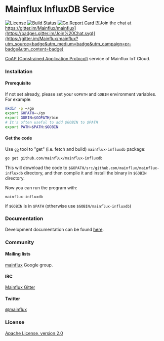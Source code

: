 # Mainflux InfluxDB Service

[![License](https://img.shields.io/badge/license-Apache%20v2.0-blue.svg)](LICENSE)
[![Build Status](https://travis-ci.org/mainflux/mainflux-cli.svg?branch=master)](https://travis-ci.org/mainflux/mainflux-cli)
[![Go Report Card](https://goreportcard.com/badge/github.com/Mainflux/mainflux-cli)](https://goreportcard.com/report/github.com/Mainflux/mainflux-cli)
[![Join the chat at https://gitter.im/Mainflux/mainflux](https://badges.gitter.im/Join%20Chat.svg)](https://gitter.im/Mainflux/mainflux?utm_source=badge&utm_medium=badge&utm_campaign=pr-badge&utm_content=badge)

[CoAP (Constrained Application Protocol)](http://coap.technology/) service of Mainflux IoT Cloud.

### Installation
#### Prerequisite
If not set already, please set your `GOPATH` and `GOBIN` environment variables. For example:
```bash
mkdir -p ~/go
export GOPATH=~/go
export GOBIN=$GOPATH/bin
# It's often useful to add $GOBIN to $PATH
export PATH=$PATH:$GOBIN
```

#### Get the code
Use [`go`](https://golang.org/cmd/go/) tool to "get" (i.e. fetch and build) `mainflux-influxdb` package:
```bash
go get github.com/mainflux/mainflux-influxdb
```

This will download the code to `$GOPATH/src/github.com/mainflux/mainflux-influxdb` directory,
and then compile it and install the binary in `$GOBIN` directory.

Now you can run the program with:
```
mainflux-influxdb
```
if `$GOBIN` is in `$PATH` (otherwise use `$GOBIN/mainflux-influxdb`)

### Documentation
Development documentation can be found [here](http://mainflux.io/).

### Community
#### Mailing lists
[mainflux](https://groups.google.com/forum/#!forum/mainflux) Google group.

#### IRC
[Mainflux Gitter](https://gitter.im/Mainflux/mainflux?utm_source=badge&utm_medium=badge&utm_campaign=pr-badge&utm_content=badge)

#### Twitter
[@mainflux](https://twitter.com/mainflux)

### License
[Apache License, version 2.0](LICENSE)
